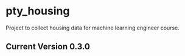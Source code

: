 # pty_housing

Project to collect housing data for machine learning engineer course.

## Current Version 0.3.0
